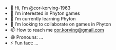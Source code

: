 - 👋 Hi, I’m @cor-korving-1963
- 👀 I’m interested in Phyton games
- 🌱 I’m currently learning Phyton
- 💞️ I’m looking to collaborate on games in Phyton
- 📫 How to reach me cor.korving@gmail.com 
- 😄 Pronouns: ...
- ⚡ Fun fact: ...

<!---
cor-korving-1963/cor-korving-1963 is a ✨ special ✨ repository because its `README.md` (this file) appears on your GitHub profile.
You can click the Preview link to take a look at your changes.
--->
